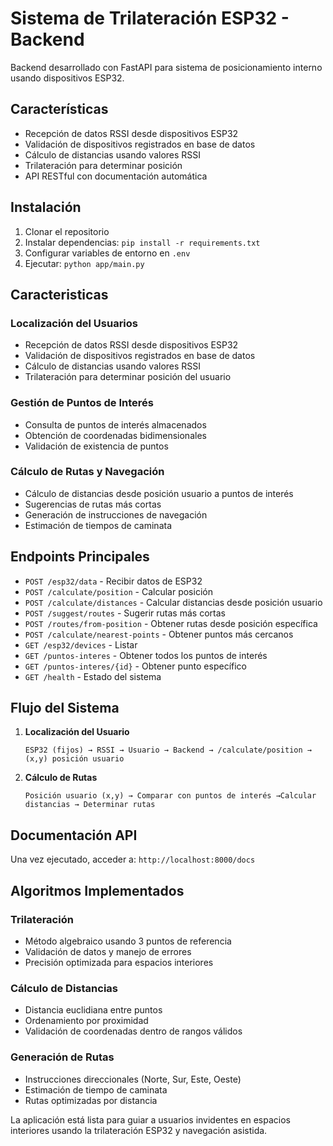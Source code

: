 # Sistema de Trilateración ESP32 - Backend

Backend desarrollado con FastAPI para sistema de posicionamiento interno usando dispositivos ESP32.

## Características

- Recepción de datos RSSI desde dispositivos ESP32
- Validación de dispositivos registrados en base de datos
- Cálculo de distancias usando valores RSSI
- Trilateración para determinar posición
- API RESTful con documentación automática

## Instalación

1. Clonar el repositorio
2. Instalar dependencias: `pip install -r requirements.txt`
3. Configurar variables de entorno en `.env`
4. Ejecutar: `python app/main.py`

## Caracteristicas

### Localización del Usuarios
- Recepción de datos RSSI desde dispositivos ESP32
- Validación de dispositivos registrados en base de datos
- Cálculo de distancias usando valores RSSI
- Trilateración para determinar posición del usuario

### Gestión de Puntos de Interés
- Consulta de puntos de interés almacenados
- Obtención de coordenadas bidimensionales
- Validación de existencia de puntos

### Cálculo de Rutas y Navegación
- Cálculo de distancias desde posición usuario a puntos de interés
- Sugerencias de rutas más cortas
- Generación de instrucciones de navegación
- Estimación de tiempos de caminata

## Endpoints Principales

- `POST /esp32/data` - Recibir datos de ESP32
- `POST /calculate/position` - Calcular posición
- `POST /calculate/distances` - Calcular distancias desde posición usuario
- `POST /suggest/routes` - Sugerir rutas más cortas
- `POST /routes/from-position` - Obtener rutas desde posición específica
- `POST /calculate/nearest-points` - Obtener puntos más cercanos
- `GET /esp32/devices` - Listar 
- `GET /puntos-interes` - Obtener todos los puntos de interés
- `GET /puntos-interes/{id}` - Obtener punto específico
- `GET /health` - Estado del sistema

## Flujo del Sistema

1. **Localización del Usuario**
   ```
   ESP32 (fijos) → RSSI → Usuario → Backend → /calculate/position → (x,y) posición usuario
   ```

2. **Cálculo de Rutas**
   ```
   Posición usuario (x,y) → Comparar con puntos de interés →Calcular distancias → Determinar rutas

## Documentación API

Una vez ejecutado, acceder a: `http://localhost:8000/docs`

## Algoritmos Implementados

### Trilateración
- Método algebraico usando 3 puntos de referencia
- Validación de datos y manejo de errores
- Precisión optimizada para espacios interiores

### Cálculo de Distancias
- Distancia euclidiana entre puntos
- Ordenamiento por proximidad
- Validación de coordenadas dentro de rangos válidos

### Generación de Rutas
- Instrucciones direccionales (Norte, Sur, Este, Oeste)
- Estimación de tiempo de caminata
- Rutas optimizadas por distancia

La aplicación está lista para guiar a usuarios invidentes en espacios interiores usando la trilateración ESP32 y navegación asistida.